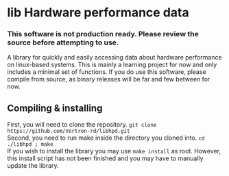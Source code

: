 # lib Hardware performance data

### This software is not production ready. Please review the source before attempting to use.

A library for quickly and easily accessing data about hardware performance on linux-based systems.
This is mainly a learning project for now and only includes a minimal set of functions.
If you do use this software, please compile from source, as binary releases will be far and few between for now.

## Compiling & installing

  First, you will need to clone the repository. 
  `git clone https://github.com/Vortron-rd/libhpd.git`\
  Second, you need to run make inside the directory you cloned into.
  `cd ./libhpd ; make`\
  If you wish to install the library you may use `make install` as root. However, this install script has not been finished and you may have to manually update the library.

  
